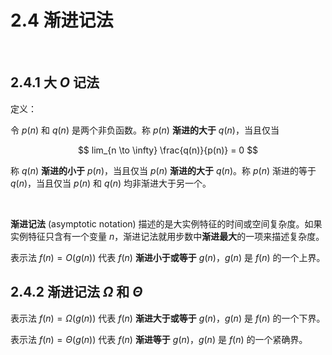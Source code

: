 # 2.4 渐进记法

<br>

## 2.4.1 大 $O$ 记法

定义：

令 $p(n)$ 和 $q(n)$ 是两个非负函数。称 $p(n)$ **渐进的大于** $q(n)$，当且仅当

$$ lim_{n \to \infty} \frac{q(n)}{p(n)} = 0 $$

称 $q(n)$ **渐进的小于** $p(n)$，当且仅当 $p(n)$ **渐进的大于** $q(n)$。称 $p(n)$ 渐进的等于 $q(n)$，当且仅当 $p(n)$ 和 $q(n)$ 均非渐进大于另一个。

<br>

**渐进记法** (asymptotic notation) 描述的是大实例特征的时间或空间复杂度。如果实例特征只含有一个变量 $n$，渐进记法就用步数中**渐进最大**的一项来描述复杂度。

表示法 $f(n) = O(g(n))$ 代表 $f(n)$ **渐进小于或等于** $g(n)$，$g(n)$ 是 $f(n)$ 的一个上界。

## 2.4.2 渐进记法 $\Omega$ 和 $\Theta$

表示法 $f(n) = \Omega(g(n))$ 代表 $f(n)$ **渐进大于或等于** $g(n)$，$g(n)$ 是 $f(n)$ 的一个下界。

表示法 $f(n) = \Theta(g(n))$ 代表 $f(n)$ **渐进等于** $g(n)$，$g(n)$ 是 $f(n)$ 的一个紧确界。
